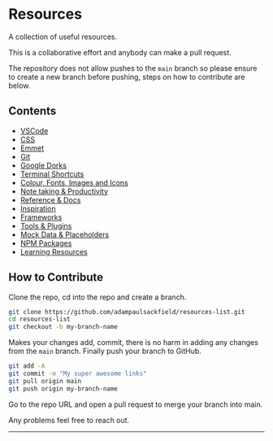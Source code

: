 # Resources

A collection of useful resources.

This is a collaborative effort and anybody can make a pull request.

The repository does not allow pushes to the `main` branch so please ensure to create a new branch before pushing, steps on how to contribute are below.

## Contents

- [VSCode](https://github.com/adampaulsackfield/resources-list/blob/main/vsc.md)
- [CSS](https://github.com/adampaulsackfield/resources-list/blob/main/css.md)
- [Emmet](https://github.com/adampaulsackfield/resources-list/blob/main/e.md)
- [Git](https://github.com/adampaulsackfield/resources-list/blob/main/git.md)
- [Google Dorks](https://github.com/adampaulsackfield/resources-list/blob/main/gd.md)
- [Terminal Shortcuts](https://github.com/adampaulsackfield/resources-list/blob/main/ts.md)
- [Colour, Fonts, Images and Icons](https://github.com/adampaulsackfield/resources-list/blob/main/cfiai.md)
- [Note taking & Productivity](https://github.com/adampaulsackfield/resources-list/blob/main/ntap.md)
- [Reference & Docs](https://github.com/adampaulsackfield/resources-list/blob/main/rad.md)
- [Inspiration](https://github.com/adampaulsackfield/resources-list/blob/main/i.md)
- [Frameworks](https://github.com/adampaulsackfield/resources-list/blob/main/f.md)
- [Tools & Plugins](https://github.com/adampaulsackfield/resources-list/blob/main/tap.md)
- [Mock Data & Placeholders](https://github.com/adampaulsackfield/resources-list/blob/main/mdap.md)
- [NPM Packages](https://github.com/adampaulsackfield/resources-list/blob/main/npm.md)
- [Learning Resources](https://github.com/adampaulsackfield/resources-list/blob/main/lr.md)

## How to Contribute

Clone the repo, cd into the repo and create a branch.

```bash
git clone https://github.com/adampaulsackfield/resources-list.git
cd resources-list
git checkout -b my-branch-name
```

Makes your changes add, commit, there is no harm in adding any changes from the `main` branch. Finally push your branch to GitHub.

```bash
git add -A
git commit -m "My super awesome links"
git pull origin main
git push origin my-branch-name
```

Go to the repo URL and open a pull request to merge your branch into main.

Any problems feel free to reach out.

---
